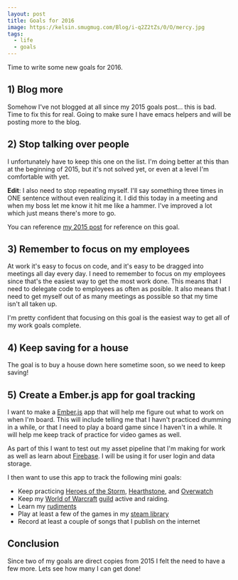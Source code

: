 ```yaml
---
layout: post
title: Goals for 2016
image: https://kelsin.smugmug.com/Blog/i-q2Z2tZs/0/O/mercy.jpg
tags:
  - life
  - goals
---
```


Time to write some new goals for 2016.

## 1) Blog more

Somehow I've not blogged at all since my 2015 goals post... this is bad. Time to
fix this for real. Going to make sure I have emacs helpers and will be posting
more to the blog.

## 2) Stop talking over people

I unfortunately have to keep this one on the list. I'm doing better at this than
at the beginning of 2015, but it's not solved yet, or even at a level I'm
comfortable with yet.

**Edit**: I also need to stop repeating myself. I'll say something three times
in ONE sentence without even realizing it. I did this today in a meeting and
when my boss let me know it hit me like a hammer. I've improved a lot which just
means there's more to go.

You can reference [my 2015 post](/2015/01/15/goals-for-2015/) for reference on
this goal.

## 3) Remember to focus on my employees

At work it's easy to focus on code, and it's easy to be dragged into meetings
all day every day. I need to remember to focus on my employees since that's the
easiest way to get the most work done. This means that I need to delegate code
to employees as often as posible. It also means that I need to get myself out of
as many meetings as possible so that my time isn't all taken up.

I'm pretty confident that focusing on this goal is the easiest way to get all of
my work goals complete.

## 4) Keep saving for a house

The goal is to buy a house down here sometime soon, so we need to keep saving!

## 5) Create a Ember.js app for goal tracking

I want to make a [Ember.js](http://emberjs.com/) app that will help me figure
out what to work on when I'm board. This will include telling me that I havn't
practiced drumming in a while, or that I need to play a board game since I
haven't in a while. It will help me keep track of practice for video games as
well.

As part of this I want to test out my asset pipeline that I'm making for work as
well as learn about [Firebase](https://www.firebase.com/). I will be using it
for user login and data storage.

I then want to use this app to track the following mini goals:

* Keep practicing [Heroes of the Storm](http://us.battle.net/heroes/en/),
  [Hearthstone](http://us.battle.net/hearthstone/en/), and
  [Overwatch](http://us.battle.net/overwatch/en/)
* Keep my [World of Warcraft](http://us.battle.net/wow/en/)
  [guild](http://us.battle.net/wow/en/guild/bronzebeard/Learn_By_Dying/) active
  and raiding.
* Learn my [rudiments](http://vicfirth.com/40-essential-rudiments/)
* Play at least a few of the games in my [steam
  library](http://steamcommunity.com/id/kelsin/games/?tab=all)
* Record at least a couple of songs that I publish on the internet

## Conclusion

Since two of my goals are direct copies from 2015 I felt the need to have a few
more. Lets see how many I can get done!
